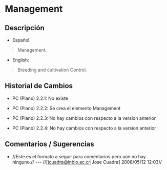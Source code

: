 # Management #

## Descripción ##
  * Español:
> Management.

  * English:
> Breeding and  cultivation  Control.


## Historial de Cambios ##
  * PC (Plano) 2.2.1: No existe

  * PC (Plano) 2.2.2: Se crea el elemento Management

  * PC (Plano) 2.2.3: No hay cambios con respecto a la version anterior

  * PC (Plano) 2.2.4: No hay cambios con respecto a la version anterior


## Comentarios / Sugerencias ##

  * //Este es el formato a seguir para comentarios pero aún no hay ninguno.// --- //[jcuadra@inbio.ac.cr|Jose Cuadra] 2008/05/12 12:03//
